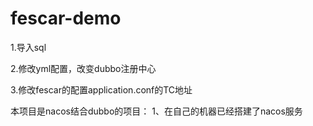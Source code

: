 # fescar-demo
1.导入sql

2.修改yml配置，改变dubbo注册中心

3.修改fescar的配置application.conf的TC地址

本项目是nacos结合dubbo的项目：
1、在自己的机器已经搭建了nacos服务
